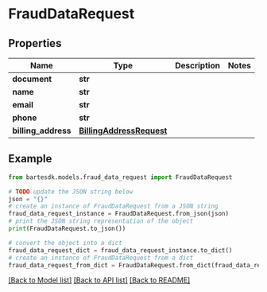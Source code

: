 # FraudDataRequest


## Properties

Name | Type | Description | Notes
------------ | ------------- | ------------- | -------------
**document** | **str** |  | 
**name** | **str** |  | 
**email** | **str** |  | 
**phone** | **str** |  | 
**billing_address** | [**BillingAddressRequest**](BillingAddressRequest.md) |  | 

## Example

```python
from bartesdk.models.fraud_data_request import FraudDataRequest

# TODO update the JSON string below
json = "{}"
# create an instance of FraudDataRequest from a JSON string
fraud_data_request_instance = FraudDataRequest.from_json(json)
# print the JSON string representation of the object
print(FraudDataRequest.to_json())

# convert the object into a dict
fraud_data_request_dict = fraud_data_request_instance.to_dict()
# create an instance of FraudDataRequest from a dict
fraud_data_request_from_dict = FraudDataRequest.from_dict(fraud_data_request_dict)
```
[[Back to Model list]](../README.md#documentation-for-models) [[Back to API list]](../README.md#documentation-for-api-endpoints) [[Back to README]](../README.md)


